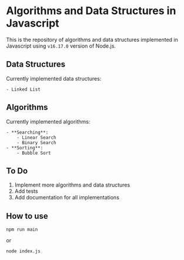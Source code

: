 # Algorithms and Data Structures in Javascript

This is the repository of algorithms and data structures implemented in Javascript using `v16.17.0` version of Node.js.

## Data Structures

Currently implemented data structures:

    - Linked List

## Algorithms

Currently implemented algorithms:

    - **Searching**:
        - Linear Search
        - Binary Search
    - **Sorting**:
        - Bubble Sort

## To Do

1. Implement more algorithms and data structures
2. Add tests
3. Add documentation for all implementations

## How to use

```
npm run main
```

or

```
node index.js
```